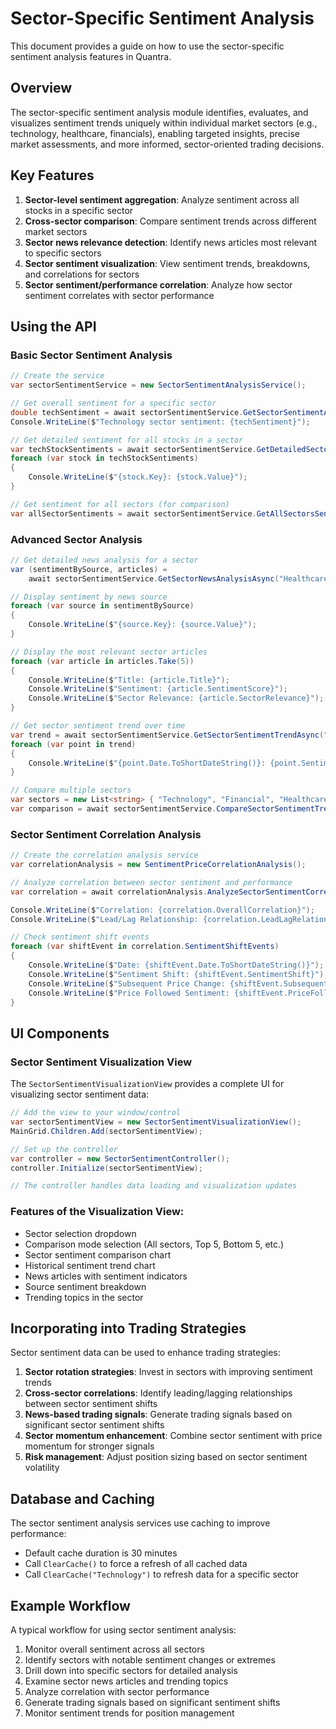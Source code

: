 # Sector-Specific Sentiment Analysis

This document provides a guide on how to use the sector-specific sentiment analysis features in Quantra.

## Overview

The sector-specific sentiment analysis module identifies, evaluates, and visualizes sentiment trends uniquely within individual market sectors (e.g., technology, healthcare, financials), enabling targeted insights, precise market assessments, and more informed, sector-oriented trading decisions.

## Key Features

1. **Sector-level sentiment aggregation**: Analyze sentiment across all stocks in a specific sector
2. **Cross-sector comparison**: Compare sentiment trends across different market sectors
3. **Sector news relevance detection**: Identify news articles most relevant to specific sectors
4. **Sector sentiment visualization**: View sentiment trends, breakdowns, and correlations for sectors
5. **Sector sentiment/performance correlation**: Analyze how sector sentiment correlates with sector performance

## Using the API

### Basic Sector Sentiment Analysis

```csharp
// Create the service
var sectorSentimentService = new SectorSentimentAnalysisService();

// Get overall sentiment for a specific sector
double techSentiment = await sectorSentimentService.GetSectorSentimentAsync("Technology");
Console.WriteLine($"Technology sector sentiment: {techSentiment}");

// Get detailed sentiment for all stocks in a sector
var techStockSentiments = await sectorSentimentService.GetDetailedSectorSentimentAsync("Technology");
foreach (var stock in techStockSentiments)
{
    Console.WriteLine($"{stock.Key}: {stock.Value}");
}

// Get sentiment for all sectors (for comparison)
var allSectorSentiments = await sectorSentimentService.GetAllSectorsSentimentAsync();
```

### Advanced Sector Analysis

```csharp
// Get detailed news analysis for a sector
var (sentimentBySource, articles) = 
    await sectorSentimentService.GetSectorNewsAnalysisAsync("Healthcare");

// Display sentiment by news source
foreach (var source in sentimentBySource)
{
    Console.WriteLine($"{source.Key}: {source.Value}");
}

// Display the most relevant sector articles
foreach (var article in articles.Take(5))
{
    Console.WriteLine($"Title: {article.Title}");
    Console.WriteLine($"Sentiment: {article.SentimentScore}");
    Console.WriteLine($"Sector Relevance: {article.SectorRelevance}");
}

// Get sector sentiment trend over time
var trend = await sectorSentimentService.GetSectorSentimentTrendAsync("Financial", 30);
foreach (var point in trend)
{
    Console.WriteLine($"{point.Date.ToShortDateString()}: {point.Sentiment}");
}

// Compare multiple sectors
var sectors = new List<string> { "Technology", "Financial", "Healthcare" };
var comparison = await sectorSentimentService.CompareSectorSentimentTrendsAsync(sectors);
```

### Sector Sentiment Correlation Analysis

```csharp
// Create the correlation analysis service
var correlationAnalysis = new SentimentPriceCorrelationAnalysis();

// Analyze correlation between sector sentiment and performance
var correlation = await correlationAnalysis.AnalyzeSectorSentimentCorrelation("Technology");

Console.WriteLine($"Correlation: {correlation.OverallCorrelation}");
Console.WriteLine($"Lead/Lag Relationship: {correlation.LeadLagRelationship} days");

// Check sentiment shift events
foreach (var shiftEvent in correlation.SentimentShiftEvents)
{
    Console.WriteLine($"Date: {shiftEvent.Date.ToShortDateString()}");
    Console.WriteLine($"Sentiment Shift: {shiftEvent.SentimentShift}");
    Console.WriteLine($"Subsequent Price Change: {shiftEvent.SubsequentPriceChange}%");
    Console.WriteLine($"Price Followed Sentiment: {shiftEvent.PriceFollowedSentiment}");
}
```

## UI Components

### Sector Sentiment Visualization View

The `SectorSentimentVisualizationView` provides a complete UI for visualizing sector sentiment data:

```csharp
// Add the view to your window/control
var sectorSentimentView = new SectorSentimentVisualizationView();
MainGrid.Children.Add(sectorSentimentView);

// Set up the controller
var controller = new SectorSentimentController();
controller.Initialize(sectorSentimentView);

// The controller handles data loading and visualization updates
```

### Features of the Visualization View:

- Sector selection dropdown
- Comparison mode selection (All sectors, Top 5, Bottom 5, etc.)
- Sector sentiment comparison chart
- Historical sentiment trend chart
- News articles with sentiment indicators
- Source sentiment breakdown
- Trending topics in the sector

## Incorporating into Trading Strategies

Sector sentiment data can be used to enhance trading strategies:

1. **Sector rotation strategies**: Invest in sectors with improving sentiment trends
2. **Cross-sector correlations**: Identify leading/lagging relationships between sector sentiment shifts
3. **News-based trading signals**: Generate trading signals based on significant sector sentiment shifts
4. **Sector momentum enhancement**: Combine sector sentiment with price momentum for stronger signals
5. **Risk management**: Adjust position sizing based on sector sentiment volatility

## Database and Caching

The sector sentiment analysis services use caching to improve performance:

- Default cache duration is 30 minutes
- Call `ClearCache()` to force a refresh of all cached data
- Call `ClearCache("Technology")` to refresh data for a specific sector

## Example Workflow

A typical workflow for using sector sentiment analysis:

1. Monitor overall sentiment across all sectors
2. Identify sectors with notable sentiment changes or extremes
3. Drill down into specific sectors for detailed analysis
4. Examine sector news articles and trending topics
5. Analyze correlation with sector performance
6. Generate trading signals based on significant sentiment shifts
7. Monitor sentiment trends for position management